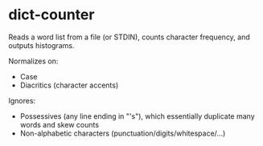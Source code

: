 # dict-counter

Reads a word list from a file (or STDIN), counts character frequency, and outputs histograms.

Normalizes on:
- Case
- Diacritics (character accents)

Ignores:
- Possessives (any line ending in "'s"), which essentially duplicate many words and skew counts
- Non-alphabetic characters (punctuation/digits/whitespace/...)
